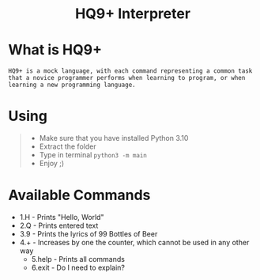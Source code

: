 <div align='center'>
  <h1>
    HQ9+ Interpreter
  </h1>
</div>

# What is HQ9+
`HQ9+ is a mock language, with each command representing a common task that a novice programmer performs when learning to program, or when learning a new programming language.`

# Using
> * Make sure that you have installed Python 3.10
> * Extract the folder
> * Type in terminal `python3 -m main`
> * Enjoy ;)


# Available Commands

- 1.H - Prints "Hello, World"
- 2.Q - Prints entered text
- 3.9 - Prints the lyrics of 99 Bottles of Beer
- 4.+ - Increases by one the counter, which cannot be used in any other way
  - 5.help - Prints all commands
  - 6.exit - Do I need to explain?



